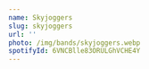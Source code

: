 ```yaml
---
name: Skyjoggers
slug: skyjoggers
url: ''
photo: /img/bands/skyjoggers.webp
spotifyId: 6VNCBlle83ORULGhVCHE4Y
---
```

